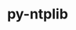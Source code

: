---
title: "py-ntplib"
layout: cache
categories: [package, develop]
meta: {"compilers": ["gcc@=11.4.0", "gcc@=9.4.0", "oneapi@=2024.2.1"], "num_specs": 13, "num_specs_by_stack": {"e4s": 4, "e4s-neoverse-v2": 3, "e4s-neoverse_v1": 2, "e4s-oneapi": 3, "e4s-power": 1, "root": 13}, "oss": ["ubuntu20.04", "ubuntu22.04"], "platforms": ["linux"], "stacks": ["e4s", "e4s-neoverse-v2", "e4s-neoverse_v1", "e4s-oneapi", "e4s-power", "root"], "targets": ["neoverse_v1", "neoverse_v2", "ppc64le", "x86_64_v3"], "versions": ["0.4.0"]}
spec_details: [{"compiler": "gcc@=9.4.0", "hash": "2f2eqrgjg57p4mh55swjt7magw7yotaz", "os": "ubuntu20.04", "platform": "linux", "size": "-", "stacks": ["e4s-power", "root"], "tarball": "https://binaries.spack.io/develop/build_cache/linux-ubuntu20.04-ppc64le/gcc-9.4.0/py-ntplib-0.4.0/linux-ubuntu20.04-ppc64le-gcc-9.4.0-py-ntplib-0.4.0-2f2eqrgjg57p4mh55swjt7magw7yotaz.spack", "target": "ppc64le", "variants": ["build_system=python_pip"], "versions": ["0.4.0"]}, {"compiler": "oneapi@=2024.2.1", "hash": "55cvvmnkcpxooswtm22oiwkyhvywjblu", "os": "ubuntu22.04", "platform": "linux", "size": "-", "stacks": ["e4s-oneapi", "root"], "tarball": "https://binaries.spack.io/develop/build_cache/linux-ubuntu22.04-x86_64_v3/oneapi-2024.2.1/py-ntplib-0.4.0/linux-ubuntu22.04-x86_64_v3-oneapi-2024.2.1-py-ntplib-0.4.0-55cvvmnkcpxooswtm22oiwkyhvywjblu.spack", "target": "x86_64_v3", "variants": ["build_system=python_pip"], "versions": ["0.4.0"]}, {"compiler": "gcc@=11.4.0", "hash": "5e6j5rx752uw2a5nmobmdajssrndoxtg", "os": "ubuntu22.04", "platform": "linux", "size": "-", "stacks": ["e4s-neoverse-v2", "root"], "tarball": "https://binaries.spack.io/develop/build_cache/linux-ubuntu22.04-neoverse_v2/gcc-11.4.0/py-ntplib-0.4.0/linux-ubuntu22.04-neoverse_v2-gcc-11.4.0-py-ntplib-0.4.0-5e6j5rx752uw2a5nmobmdajssrndoxtg.spack", "target": "neoverse_v2", "variants": ["build_system=python_pip"], "versions": ["0.4.0"]}, {"compiler": "gcc@=11.4.0", "hash": "5mqygtswugmzlki2scxy5o6bzwhj5snf", "os": "ubuntu22.04", "platform": "linux", "size": "-", "stacks": ["e4s-neoverse-v2", "root"], "tarball": "https://binaries.spack.io/develop/build_cache/linux-ubuntu22.04-neoverse_v2/gcc-11.4.0/py-ntplib-0.4.0/linux-ubuntu22.04-neoverse_v2-gcc-11.4.0-py-ntplib-0.4.0-5mqygtswugmzlki2scxy5o6bzwhj5snf.spack", "target": "neoverse_v2", "variants": ["build_system=python_pip"], "versions": ["0.4.0"]}, {"compiler": "gcc@=11.4.0", "hash": "a7zzcbwuuprjxcgss6fq5fl6kvwwhcdx", "os": "ubuntu22.04", "platform": "linux", "size": "-", "stacks": ["e4s", "root"], "tarball": "https://binaries.spack.io/develop/build_cache/linux-ubuntu22.04-x86_64_v3/gcc-11.4.0/py-ntplib-0.4.0/linux-ubuntu22.04-x86_64_v3-gcc-11.4.0-py-ntplib-0.4.0-a7zzcbwuuprjxcgss6fq5fl6kvwwhcdx.spack", "target": "x86_64_v3", "variants": ["build_system=python_pip"], "versions": ["0.4.0"]}, {"compiler": "gcc@=11.4.0", "hash": "g4btshndwupmkjmt7vhlvejwef3y5grk", "os": "ubuntu22.04", "platform": "linux", "size": "-", "stacks": ["e4s", "root"], "tarball": "https://binaries.spack.io/develop/build_cache/linux-ubuntu22.04-x86_64_v3/gcc-11.4.0/py-ntplib-0.4.0/linux-ubuntu22.04-x86_64_v3-gcc-11.4.0-py-ntplib-0.4.0-g4btshndwupmkjmt7vhlvejwef3y5grk.spack", "target": "x86_64_v3", "variants": ["build_system=python_pip"], "versions": ["0.4.0"]}, {"compiler": "gcc@=11.4.0", "hash": "gvyt63kweiuxs3ocsgt7lx2x5n233umf", "os": "ubuntu22.04", "platform": "linux", "size": "-", "stacks": ["e4s", "root"], "tarball": "https://binaries.spack.io/develop/build_cache/linux-ubuntu22.04-x86_64_v3/gcc-11.4.0/py-ntplib-0.4.0/linux-ubuntu22.04-x86_64_v3-gcc-11.4.0-py-ntplib-0.4.0-gvyt63kweiuxs3ocsgt7lx2x5n233umf.spack", "target": "x86_64_v3", "variants": ["build_system=python_pip"], "versions": ["0.4.0"]}, {"compiler": "oneapi@=2024.2.1", "hash": "jfb5u542mgfyog5rgmwjed5wcfqvw2u7", "os": "ubuntu22.04", "platform": "linux", "size": "-", "stacks": ["e4s-oneapi", "root"], "tarball": "https://binaries.spack.io/develop/build_cache/linux-ubuntu22.04-x86_64_v3/oneapi-2024.2.1/py-ntplib-0.4.0/linux-ubuntu22.04-x86_64_v3-oneapi-2024.2.1-py-ntplib-0.4.0-jfb5u542mgfyog5rgmwjed5wcfqvw2u7.spack", "target": "x86_64_v3", "variants": ["build_system=python_pip"], "versions": ["0.4.0"]}, {"compiler": "gcc@=11.4.0", "hash": "q5yzujl4cno6mb7ta5fmxramlkbuqzia", "os": "ubuntu22.04", "platform": "linux", "size": "-", "stacks": ["e4s-neoverse_v1", "root"], "tarball": "https://binaries.spack.io/develop/build_cache/linux-ubuntu22.04-neoverse_v1/gcc-11.4.0/py-ntplib-0.4.0/linux-ubuntu22.04-neoverse_v1-gcc-11.4.0-py-ntplib-0.4.0-q5yzujl4cno6mb7ta5fmxramlkbuqzia.spack", "target": "neoverse_v1", "variants": ["build_system=python_pip"], "versions": ["0.4.0"]}, {"compiler": "gcc@=11.4.0", "hash": "qvdnyb2vgn5sqoi6dguor4wfcnoob3sx", "os": "ubuntu22.04", "platform": "linux", "size": "-", "stacks": ["e4s-neoverse-v2", "root"], "tarball": "https://binaries.spack.io/develop/build_cache/linux-ubuntu22.04-neoverse_v2/gcc-11.4.0/py-ntplib-0.4.0/linux-ubuntu22.04-neoverse_v2-gcc-11.4.0-py-ntplib-0.4.0-qvdnyb2vgn5sqoi6dguor4wfcnoob3sx.spack", "target": "neoverse_v2", "variants": ["build_system=python_pip"], "versions": ["0.4.0"]}, {"compiler": "oneapi@=2024.2.1", "hash": "vqm57onfaics3bxzuuzkqyyic5et7ohl", "os": "ubuntu22.04", "platform": "linux", "size": "-", "stacks": ["e4s-oneapi", "root"], "tarball": "https://binaries.spack.io/develop/build_cache/linux-ubuntu22.04-x86_64_v3/oneapi-2024.2.1/py-ntplib-0.4.0/linux-ubuntu22.04-x86_64_v3-oneapi-2024.2.1-py-ntplib-0.4.0-vqm57onfaics3bxzuuzkqyyic5et7ohl.spack", "target": "x86_64_v3", "variants": ["build_system=python_pip"], "versions": ["0.4.0"]}, {"compiler": "gcc@=11.4.0", "hash": "wle2remrfyncplnx3s2ptfcsoajuzr6l", "os": "ubuntu22.04", "platform": "linux", "size": "-", "stacks": ["e4s", "root"], "tarball": "https://binaries.spack.io/develop/build_cache/linux-ubuntu22.04-x86_64_v3/gcc-11.4.0/py-ntplib-0.4.0/linux-ubuntu22.04-x86_64_v3-gcc-11.4.0-py-ntplib-0.4.0-wle2remrfyncplnx3s2ptfcsoajuzr6l.spack", "target": "x86_64_v3", "variants": ["build_system=python_pip"], "versions": ["0.4.0"]}, {"compiler": "gcc@=11.4.0", "hash": "yvpaoecectupciknccqx3sdxcf3t32ew", "os": "ubuntu22.04", "platform": "linux", "size": "-", "stacks": ["e4s-neoverse_v1", "root"], "tarball": "https://binaries.spack.io/develop/build_cache/linux-ubuntu22.04-neoverse_v1/gcc-11.4.0/py-ntplib-0.4.0/linux-ubuntu22.04-neoverse_v1-gcc-11.4.0-py-ntplib-0.4.0-yvpaoecectupciknccqx3sdxcf3t32ew.spack", "target": "neoverse_v1", "variants": ["build_system=python_pip"], "versions": ["0.4.0"]}]
---